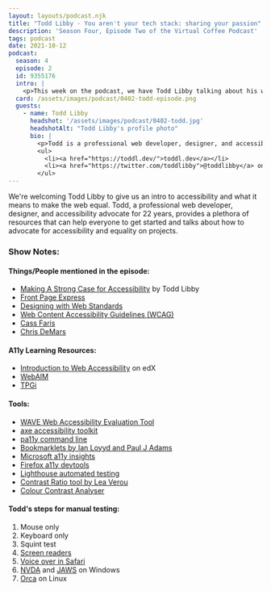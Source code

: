 ```yaml
---
layout: layouts/podcast.njk
title: "Todd Libby - You aren't your tech stack: sharing your passion"
description: 'Season Four, Episode Two of the Virtual Coffee Podcast'
tags: podcast
date: 2021-10-12
podcast:
  season: 4
  episode: 2
  id: 9355176
  intro: |
    <p>This week on the podcast, we have Todd Libby talking about his work making the web equal and accessible for everyone. He drops a ton of resources (check the show notes!) tips on how to get started, and talks about how he's continually learning on the job.</p>
  card: /assets/images/podcast/0402-todd-episode.png
  guests:
    - name: Todd Libby
      headshot: '/assets/images/podcast/0402-todd.jpg'
      headshotAlt: "Todd Libby's profile photo"
      bio: |
        <p>Todd is a professional web developer, designer, and accessibility advocate for 22 years under many different technologies starting with HTML/CSS, Perl, and PHP, Todd has been an avid learner of web technologies for over 40 years starting with many flavors of BASIC all the way to React/Vue. Todd is also a member of the W3C working with groups on WCAG Silver (3.0). When not coding or advocating accessibility, you'll usually find Todd tweeting about (or eating) lobster rolls and accessibility.</p>
        <ul>
          <li><a href="https://toddl.dev/">toddl.dev</a></li>
          <li><a href="https://twitter.com/toddlibby">@toddlibby</a> on Twitter</li>
        </ul>
---
```


We're welcoming Todd Libby to give us an intro to accessibility and what it means to make the web equal. Todd, a professional web developer, designer, and accessibility advocate for 22 years, provides a plethora of resources that can help everyone to get started and talks about how to advocate for accessibility and equality on projects.

### Show Notes:

#### Things/People mentioned in the episode:

- [Making A Strong Case for Accessibility](https://www.smashingmagazine.com/2021/07/strong-case-for-accessibility/) by Todd Libby
- [Front Page Express](https://en.wikipedia.org/wiki/Microsoft_FrontPage)
- [Designing with Web Standards](https://en.wikipedia.org/wiki/Designing_with_Web_Standards)
- [Web Content Accessibility Guidelines (WCAG)](https://www.w3.org/WAI/standards-guidelines/wcag/)
- [Cass Faris](https://twitter.com/cassandrafaris)
- [Chris DeMars](https://twitter.com/saltnburnem)

#### A11y Learning Resources:

- [Introduction to Web Accessibility](https://www.edx.org/course/web-accessibility-introduction) on edX
- [WebAIM](https://webaim.org/)
- [TPGi](https://www.tpgi.com/)

#### Tools:

- [WAVE Web Accessibility Evaluation Tool](https://wave.webaim.org/extension/)
- [axe accessibility toolkit](https://www.deque.com/axe/)
- [pa11y command line](https://pa11y.org/)
- [Bookmarklets by Ian Loyyd and Paul J Adams](https://pauljadam.com/bookmarklets/tables.html)
- [Microsoft a11y insights](https://github.com/microsoft/accessibility-insights-web)
- [Firefox a11y devtools](https://developer.mozilla.org/en-US/docs/Tools/Accessibility_inspector)
- [Lighthouse automated testing](https://developers.google.com/web/tools/lighthouse)
- [Contrast Ratio tool by Lea Verou](https://contrast-ratio.com/)
- [Colour Contrast Analyser](https://www.tpgi.com/color-contrast-checker/)

#### Todd's steps for manual testing:

1. Mouse only
2. Keyboard only
3. Squint test
4. [Screen readers](https://www.afb.org/blindness-and-low-vision/using-technology/assistive-technology-products/screen-readers)
5. [Voice over in Safari](https://webaim.org/articles/voiceover/)
6. [NVDA](https://www.nvaccess.org/) and [JAWS](https://www.freedomscientific.com/products/software/jaws/) on Windows
7. [Orca](https://help.gnome.org/users/orca/stable/introduction.html.en) on Linux
